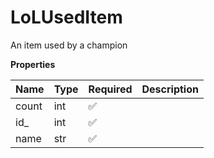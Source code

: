 # LoLUsedItem

An item used by a champion

**Properties**

| Name  | Type | Required | Description |
| :---- | :--- | :------- | :---------- |
| count | int  | ✅       |             |
| id\_  | int  | ✅       |             |
| name  | str  | ✅       |             |
